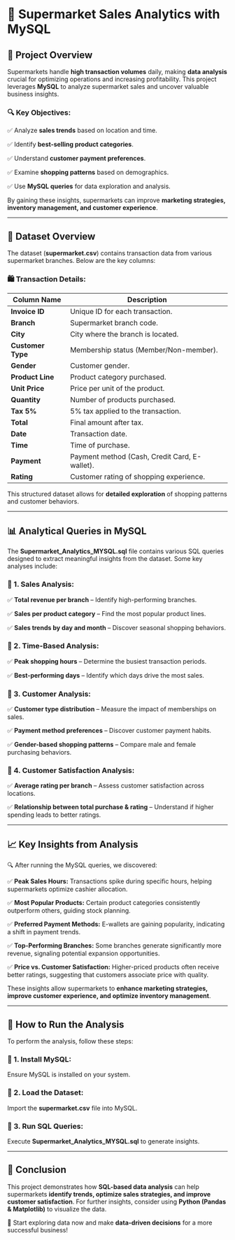 # 🛒 Supermarket Sales Analytics with MySQL

## 📌 Project Overview

Supermarkets handle **high transaction volumes** daily, making **data analysis** crucial for optimizing operations and increasing profitability. This project leverages **MySQL** to analyze supermarket sales and uncover valuable business insights.

### 🔍 Key Objectives:

✅ Analyze **sales trends** based on location and time.

✅ Identify **best-selling product categories**.

✅ Understand **customer payment preferences**.

✅ Examine **shopping patterns** based on demographics.

✅ Use **MySQL queries** for data exploration and analysis.

By gaining these insights, supermarkets can improve **marketing strategies, inventory management, and customer experience**.

---

## 📂 Dataset Overview

The dataset (**supermarket.csv**) contains transaction data from various supermarket branches. Below are the key columns:

### 🛍️ Transaction Details:
| Column Name    | Description                                       |
|---------------|-------------------------------------------------|
| **Invoice ID**  | Unique ID for each transaction.                |
| **Branch**      | Supermarket branch code.                        |
| **City**        | City where the branch is located.               |
| **Customer Type** | Membership status (Member/Non-member).        |
| **Gender**      | Customer gender.                               |
| **Product Line** | Product category purchased.                    |
| **Unit Price**  | Price per unit of the product.                  |
| **Quantity**    | Number of products purchased.                   |
| **Tax 5%**      | 5% tax applied to the transaction.              |
| **Total**       | Final amount after tax.                         |
| **Date**        | Transaction date.                               |
| **Time**        | Time of purchase.                               |
| **Payment**     | Payment method (Cash, Credit Card, E-wallet).  |
| **Rating**      | Customer rating of shopping experience.        |

This structured dataset allows for **detailed exploration** of shopping patterns and customer behaviors.

---

## 📊 Analytical Queries in MySQL

The **Supermarket_Analytics_MYSQL.sql** file contains various SQL queries designed to extract meaningful insights from the dataset. Some key analyses include:

### 🔹 1. Sales Analysis:

✅ **Total revenue per branch** – Identify high-performing branches.

✅ **Sales per product category** – Find the most popular product lines.

✅ **Sales trends by day and month** – Discover seasonal shopping behaviors.

### 🔹 2. Time-Based Analysis:

✅ **Peak shopping hours** – Determine the busiest transaction periods.

✅ **Best-performing days** – Identify which days drive the most sales.

### 🔹 3. Customer Analysis:

✅ **Customer type distribution** – Measure the impact of memberships on sales.

✅ **Payment method preferences** – Discover customer payment habits.

✅ **Gender-based shopping patterns** – Compare male and female purchasing behaviors.

### 🔹 4. Customer Satisfaction Analysis:

✅ **Average rating per branch** – Assess customer satisfaction across locations.

✅ **Relationship between total purchase & rating** – Understand if higher spending leads to better ratings.

---

## 📈 Key Insights from Analysis

🔍 After running the MySQL queries, we discovered:

✅ **Peak Sales Hours:** Transactions spike during specific hours, helping supermarkets optimize cashier allocation.

✅ **Most Popular Products:** Certain product categories consistently outperform others, guiding stock planning.

✅ **Preferred Payment Methods:** E-wallets are gaining popularity, indicating a shift in payment trends.

✅ **Top-Performing Branches:** Some branches generate significantly more revenue, signaling potential expansion opportunities.

✅ **Price vs. Customer Satisfaction:** Higher-priced products often receive better ratings, suggesting that customers associate price with quality.

These insights allow supermarkets to **enhance marketing strategies, improve customer experience, and optimize inventory management**.

---

## 🚀 How to Run the Analysis

To perform the analysis, follow these steps:

### 🔹 1. Install MySQL:
Ensure MySQL is installed on your system.

### 🔹 2. Load the Dataset:
Import the **supermarket.csv** file into MySQL.

### 🔹 3. Run SQL Queries:
Execute **Supermarket_Analytics_MYSQL.sql** to generate insights.

---

## 📌 Conclusion

This project demonstrates how **SQL-based data analysis** can help supermarkets **identify trends, optimize sales strategies, and improve customer satisfaction**. For further insights, consider using **Python (Pandas & Matplotlib)** to visualize the data.

🚀 Start exploring data now and make **data-driven decisions** for a more successful business!
